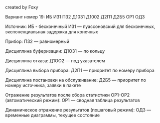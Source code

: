 created by Foxy

Вариант номер 19: ИБ И31 П32 Д1031 Д1002 Д2П1 Д2Б5 ОР1 ОД3

Источник:
ИБ - бесконечный
ИЗ1	—	пуассоновский  для	бесконечных, экспоненциальная задержка для конечных

Прибор:
ПЗ2 — равномерный

Дисциплина буферизации:
Д1ОЗ1 — по кольцу

Дисциплина отказа:
Д1ОО2 — под указателем

Дисциплина выбора прибора:
Д2П1 — приоритет по номеру прибора

Дисциплина постановки на обслуживание:
Д2Б5 — приоритет по номеру источника, заявки в пакете

Отражение результатов после сбора статистики ОР1-ОР2 (автоматический режим):
ОР1 — сводная таблица результатов

Динамическое отражение результатов (пошаговый режим):
ОД3 — временные диаграммы, текущее состояние

